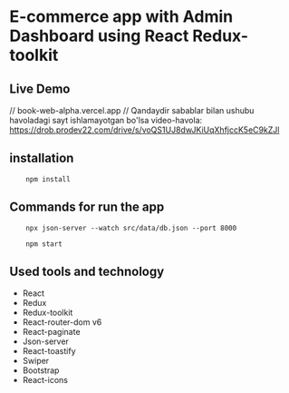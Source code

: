 # E-commerce app with Admin Dashboard using React Redux-toolkit 

## Live Demo
// book-web-alpha.vercel.app // Qandaydir sabablar bilan ushubu havoladagi sayt ishlamayotgan bo'lsa video-havola: https://drob.prodev22.com/drive/s/voQS1UJ8dwJKiUqXhfjccK5eC9kZJl


## installation   


```
    npm install
```

## Commands for run the app


```
    npx json-server --watch src/data/db.json --port 8000
```   
``` 
    npm start 
```
   
## Used tools and technology

- React
- Redux
- Redux-toolkit
- React-router-dom v6
- React-paginate
- Json-server
- React-toastify
- Swiper
- Bootstrap
- React-icons
